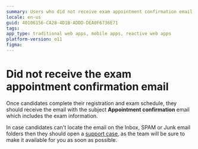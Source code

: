 ```yaml
---
summary: Users who did not receive exam appointment confirmation email. Learn how to get the details of your exam appointment.
locale: en-us
guid: 40106156-CA28-4D1B-ADDD-DEA0F6736E71
tags: 
app_type: traditional web apps, mobile apps, reactive web apps
platform-version: o11
figma:
---
```


# Did not receive the exam appointment confirmation email

Once candidates complete their registration and exam schedule, they should receive the email with the subject **Appointment confirmation** email which includes the exam information.

In case candidates can't locate the email on the Inbox, SPAM or Junk email folders then they should open a [support case](https://www.outsystems.com/SPP_Ticket_UI/open-support-case), as the team will be sure to make it available for you as soon as possible.
